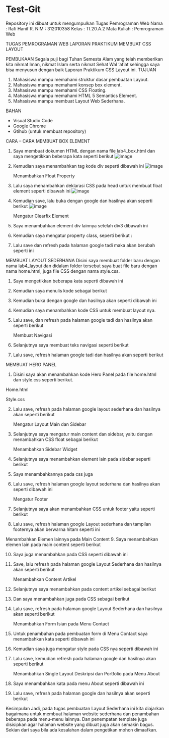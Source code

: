 # Test-Git
Repository ini dibuat untuk mengumpulkan Tugas Pemrograman Web
Nama		: Rafi Hanif R.
NIM		: 312010358
Kelas		: TI.20.A.2
Mata Kuliah	: Pemrograman Web

TUGAS PEMROGRAMAN WEB
LAPORAN PRAKTIKUM
MEMBUAT CSS LAYOUT

PEMBUKAAN
Segala puji bagi Tuhan Semesta Alam yang telah memberikan kita nikmat Iman, nikmat Islam serta nikmat Sehat Wal ‘afiat sehingga saya bisa menyusun dengan baik Laporan Praktikum CSS Layout ini.
TUJUAN 
1. Mahasiswa mampu memahami struktur dasar pembuatan Layout. 
2. Mahasiswa mampu memahami konsep box element. 
3. Mahasiswa mampu memahami CSS Floating. 
4. Mahasiswa mampu memahami HTML 5 Semantics Element. 
5. Mahasiswa mampu membuat Layout Web Sederhana. 

BAHAN
-	Visual Studio Code
-	Google Chrome
-	Gtihub (untuk membuat repository)

CARA – CARA
MEMBUAT BOX ELEMENT
1.	Saya membuat dokumen HTML dengan nama file lab4_box.html dan saya mengetikkan beberapa kata seperti berikut
   ![image](https://user-images.githubusercontent.com/102600434/161589814-fba7bb2d-6a2e-49b1-9c73-b846ffdad898.png)
 

2.	Kemudian saya menambahkan tag kode div seperti dibawah ini
   ![image](https://user-images.githubusercontent.com/102600434/161589880-6c00b6ab-4ac4-4b72-a7f0-b152a254006d.png)

      Menambahkan Float Property
3.	Lalu saya menambahkan deklarasi CSS pada head untuk membuat float element seperti dibawah ini
   ![image](https://user-images.githubusercontent.com/102600434/161589942-840343cb-5160-4e87-97d7-1f89769f40a7.png)


4.	Kemudian save, lalu buka dengan google dan hasilnya akan seperti berikut
   ![image](https://user-images.githubusercontent.com/102600434/161590007-74a94885-f9a4-41f3-b101-c8ee93ec1ed4.png)
 
      Mengatur Clearfix Element
5.	Saya menambahkan element div lainnya setelah div3 dibawah ini
  

6.	Kemudian saya mengatur property class, seperti berikut :
 

7.	Lalu save dan refresh pada halaman google tadi maka akan berubah seperti ini



MEMBUAT LAYOUT SEDERHANA
Disini saya membuat folder baru dengan nama lab4_layout dan didalam folder tersebut saya buat file baru dengan nama home.html, juga file CSS dengan nama style.css.
1.	Saya mengetikkan beberapa kata seperti dibawah ini
 

2.	Kemudian saya menulis kode sebagai berikut
 

3.	Kemudian buka dengan google dan hasilnya akan seperti dibawah ini
 

4.	Kemudian saya menambahkan kode CSS untuk membuat layout nya.
 

5.	Lalu save, dan refresh pada halaman google tadi dan hasilnya akan seperti berikut
 
      Membuat Navigasi
6.	Selanjutnya saya membuat teks navigasi seperti berikut
 

7.	Lalu save, refresh halaman google tadi dan hasilnya akan seperti berikut
 

MEMBUAT HERO PANEL
1.	Disini saya akan menambahkan kode Hero Panel pada file home.html dan style.css seperti berikut.

Home.html
 









Style.css
 

2.	Lalu save, refresh pada halaman google layout sederhana dan hasilnya akan seperti berikut
 
	Mengatur Layout Main dan Sidebar
3.	Selanjutnya saya mengatur main content dan sidebar, yaitu dengan menambahkan CSS float sebagai berikut
 
	Menambahkan Sidebar Widget
4.	Selanjutnya saya menambahkan element lain pada sidebar seperti berikut
 

5.	Saya menambahkannya pada css juga
 

6.	Lalu save, refresh halaman google layout sederhana dan hasilnya akan seperti dibawah ini
  
	Mengatur Footer
7.	Selanjutnya saya akan menambahkan CSS untuk footer yaitu seperti berikut
 

8.	Lalu save, refresh halaman google Layout sederhana dan tampilan footernya akan berwarna hitam seperti ini
 

Menambahkan Elemen lainnya pada Main Content
9.	Saya menambahkan elemen lain pada main content seperti berikut
 

10.	Saya juga menambahkan pada CSS seperti dibawah ini
 
 

11.	Save, lalu refresh pada halaman google Layout Sederhana dan hasilnya akan seperti berikut
 
	Menambahkan Content Artikel
12.	Selanjutnya saya menambahkan pada content artikel sebagai berikut
 
13.	Dan saya menambahkan juga pada CSS sebagai berikut
 

14.	Lalu save, refresh pada halaman google Layout Sederhana dan hasilnya akan seperti berikut
 

	Menambahkan Form Isian pada Menu Contact
15.	Untuk penambahan pada pembuatan form di Menu Contact saya menambahkan kata seperti dibawah ini
 

16.	Kemudian saya juga mengatur style pada CSS nya seperti dibawah ini
 

17.	Lalu save, kemudian refresh pada halaman google dan hasilnya akan seperti berikut
 
	Menambahkan Single Layout Deskripsi dan Portfolio pada Menu About
18.	Saya menambahkan kata pada menu About seperti dibawah ini
 

19.	Lalu save, refresh pada halaman google dan hasilnya akan seperti berikut
 

Kesimpulan
Jadi, pada tugas pembuatan Layout Sederhana ini kita diajarkan bagaimana untuk membuat halaman website sederhana dan penambahan beberapa pada menu-menu lainnya. Dan penempatan template juga disisipkan agar halaman website yang dibuat juga akan semakin bagus. 
Sekian dari saya bila ada kesalahan dalam pengetikan mohon dimaafkan.










